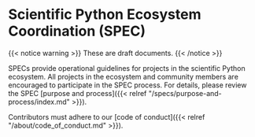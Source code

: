 # Scientific Python Ecosystem Coordination (SPEC)

{{< notice warning >}}
These are draft documents.
{{< /notice >}} 

SPECs provide operational guidelines for projects in the scientific Python ecosystem.
All projects in the ecosystem and community members are encouraged to participate in the SPEC process.
For details, please review the SPEC
[purpose and process]({{< relref "/specs/purpose-and-process/index.md" >}}).

Contributors must adhere to our [code of conduct]({{< relref "/about/code_of_conduct.md" >}}).
